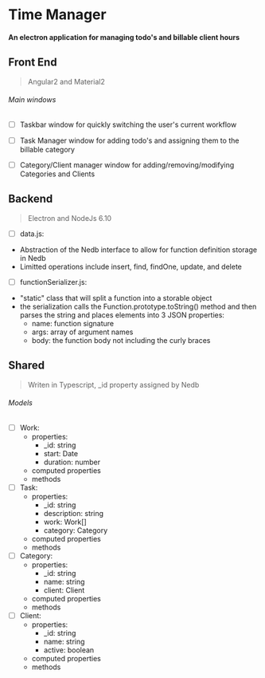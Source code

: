 # Time Manager

#### An electron application for managing todo's and billable client hours 


## Front End

> Angular2 and Material2

###### Main windows

 - [ ] Taskbar window for quickly switching the user's current workflow 

 - [ ] Task Manager window for adding todo's and assigning them to the billable category

 - [ ] Category/Client manager window for adding/removing/modifying Categories and Clients

## Backend

> Electron and NodeJs 6.10


 - [ ] data.js:
  - Abstraction of the Nedb interface to allow for function definition storage in Nedb
  - Limitted operations include insert, find, findOne, update, and delete
 - [ ] functionSerializer.js:
  - "static" class that will split a function into a storable object
  - the serialization calls the Function.prototype.toString() method and then parses the string and places elements into 3 JSON properties:
    - name: function signature
    - args: array of argument names
    - body: the function body not including the curly braces

## Shared

> Writen in Typescript, _id property assigned by Nedb

###### Models

- [ ] Work:
  - properties:
      - _id: string
      - start: Date
      - duration: number
  - computed properties
  - methods
- [ ] Task:
  - properties:
      - _id: string
      - description: string
      - work: Work[]
      - category: Category
  - computed properties
  - methods
- [ ] Category:
  - properties:
      - _id: string
      - name: string
      - client: Client
  - computed properties
  - methods
- [ ] Client:
  - properties:
      - _id: string
      - name: string
      - active: boolean
  - computed properties
  - methods